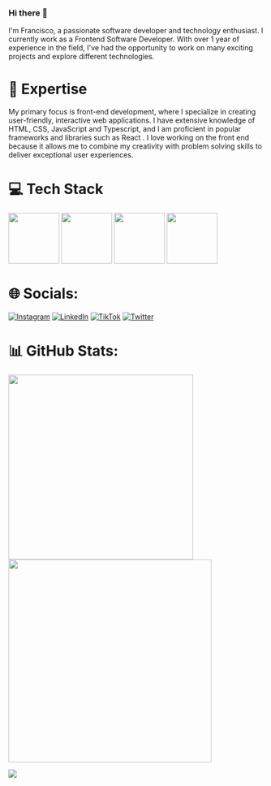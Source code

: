### Hi there 👋

I'm Francisco, a passionate software developer and technology enthusiast. I currently work as a Frontend Software Developer.
With over 1 year of experience in the field, I've had the opportunity to work on many exciting projects and explore different technologies.

# 🚀 Expertise
My primary focus is front-end development, where I specialize in creating user-friendly, interactive web applications. I have extensive knowledge of HTML, CSS, JavaScript and Typescript, and I am proficient in popular frameworks and libraries such as React .
I love working on the front end because it allows me to combine my creativity with problem solving skills to deliver exceptional user experiences.

# 💻 Tech Stack
<img src="https://github.com/Thesko27/Thesko27/assets/120025557/891c8e9e-ae34-4dcd-95a0-d2170f8e78bf"  width="100px" heigh="50"
align-items= "center"/>
<img src="https://github.com/Thesko27/Thesko27/assets/120025557/8bdfbae5-0657-4b35-9da6-5c7d4914db70"  width="100px" heigh="0" align-items= "center" />
<img src="https://github.com/Thesko27/Thesko27/assets/120025557/b811a240-f07c-410e-91e3-3b27e78dd488"  width="100px" heigh="50" align-items= "center" />
<img src="https://github.com/Thesko27/Thesko27/assets/120025557/6f6cb135-94da-4925-b9b2-c205cc1944fd"  width="100px" heigh="50" align-items= "center"/>






# 🌐 Socials:
[![Instagram](https://img.shields.io/badge/Instagram-%23E4405F.svg?logo=Instagram&logoColor=white)](https://instagram.com/kibum.png) [![LinkedIn](https://img.shields.io/badge/LinkedIn-%230077B5.svg?logo=linkedin&logoColor=white)](https://linkedin.com/in/laura-grassi) [![TikTok](https://img.shields.io/badge/TikTok-%23000000.svg?logo=TikTok&logoColor=white)](https://tiktok.com/@kibum.png) [![Twitter](https://img.shields.io/badge/Twitter-%231DA1F2.svg?logo=Twitter&logoColor=white)](https://twitter.com/kibumLaura) 

# 📊 GitHub Stats:
<img src="https://github-readme-stats-wheat-two-53.vercel.app/api?username=lauragrassig&theme=neon&hide_border=false&include_all_commits=false&count_private=false"  width="364px" />                    <img src="https://github-readme-streak-stats.herokuapp.com/?user=lauragrassig&theme=neon&hide_border=false"  width="400px" />



![](https://github-readme-stats-wheat-two-53.vercel.app/api/top-langs/?username=thesko27&theme=neon&hide_border=false&include_all_commits=false&count_private=false&layout=compact)
